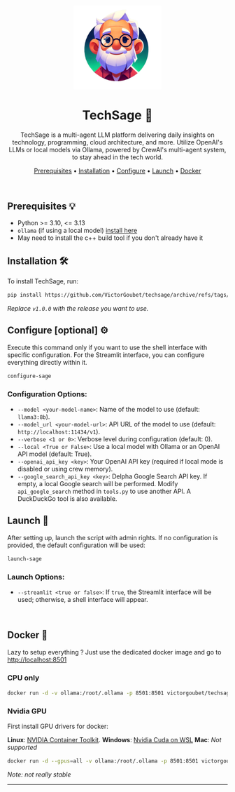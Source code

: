 <p align="center">
  <img src="logo.png" alt="TechSage Logo" width="200">
</p>

<h1 align="center">TechSage 🤖</h1>

<p align="center">
  TechSage is a multi-agent LLM platform delivering daily insights on technology, programming, cloud architecture, and more. Utilize OpenAI's LLMs or local models via Ollama, powered by CrewAI's multi-agent system, to stay ahead in the tech world.
</p>

<p align="center">
  <a href="#prerequisites">Prerequisites</a> •
  <a href="#installation">Installation</a> •
  <a href="#configure">Configure</a> •
  <a href="#launch">Launch</a> •
  <a href="#docker">Docker</a>
</p>

<br>

## Prerequisites 💡

- Python >= 3.10, <= 3.13
- `ollama` (if using a local model) [install here](https://ollama.com/download/)
- May need to install the c++ build tool if you don't already have it

## Installation 🛠️

To install TechSage, run:

```bash
pip install https://github.com/VictorGoubet/techsage/archive/refs/tags/v1.tar.gz
```

*Replace `v1.0.0` with the release you want to use.*

## Configure [optional] ⚙️

Execute this command only if you want to use the shell interface with specific configuration. For the Streamlit interface, you can configure everything directly within it.

```bash
configure-sage
```

### Configuration Options:

- `--model <your-model-name>`: Name of the model to use (default: `llama3:8b`).
- `--model_url <your-model-url>`: API URL of the model to use (default: `http://localhost:11434/v1`).
- `--verbose <1 or 0>`: Verbose level during configuration (default: 0).
- `--local <True or False>`: Use a local model with Ollama or an OpenAI API model (default: True).
- `--openai_api_key <key>`: Your OpenAI API key (required if local mode is disabled or using crew memory).
- `--google_search_api_key <key>`: Delpha Google Search API key. If empty, a local Google search will be performed. Modify `api_google_search` method in `tools.py` to use another API. A DuckDuckGo tool is also available.

## Launch 🚀

After setting up, launch the script with admin rights. If no configuration is provided, the default configuration will be used:

```sh
launch-sage
```

### Launch Options:

- `--streamlit <true or false>`: If `true`, the Streamlit interface will be used; otherwise, a shell interface will appear.

<br>

## Docker 🐋

Lazy to setup everything ? Just use the dedicated docker image and go to [http://localhost:8501](http://localhost:8501)

### CPU only

```bash
docker run -d -v ollama:/root/.ollama -p 8501:8501 victorgoubet/techsage:latest
```

### Nvidia GPU

First install GPU drivers for docker:

**Linux**: [NVIDIA Container Toolkit⁠](https://docs.nvidia.com/datacenter/cloud-native/container-toolkit/latest/install-guide.html#installation).
**Windows**: [Nvidia Cuda on WSL](https://learn.microsoft.com/fr-fr/windows/ai/directml/gpu-cuda-in-wsl) 
**Mac**: *Not supported*

```bash
docker run -d --gpus=all -v ollama:/root/.ollama -p 8501:8501 victorgoubet/techsage:latest
```

*Note: not really stable* 

---

